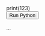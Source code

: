 <div id="editor">
    print(123)
</div>
<button id="btn">Run Python</button>

...

<script type="text/javascript" src="https://cdn.rawgit.com/brython-dev/brython/stable/www/src/brython.js"></script>
<script type="text/javascript" src="https://cdn.rawgit.com/brython-dev/brython/stable/www/src/brython_stdlib.js"></script>
<script type="text/python">
    from browser import doc, window
    from browser import html

    def exec_python():
        exec(doc['editor'].value)

    doc['btn'].bind('click', exec_python)
</script>
